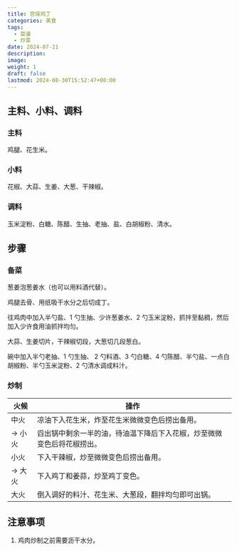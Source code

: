 ```yaml
---
title: 宫保鸡丁
categories: 美食
tags:
  - 菜谱
  - 炒菜
date: 2024-07-21
description: 
image: 
weight: 1
draft: false
lastmod: 2024-08-30T15:52:47+08:00
---
```

## 主料、小料、调料

### 主料

鸡腿、花生米。

### 小料

花椒、大蒜、生姜、大葱、干辣椒。

### 调料

玉米淀粉、白糖、陈醋、生抽、老抽、盐、白胡椒粉、清水。

## 步骤

### 备菜

葱姜泡葱姜水（也可以用料酒代替）。

鸡腿去骨、用纸吸干水分之后切成丁。

往鸡肉中加入半勺盐、1 勺生抽、少许葱姜水、2 勺玉米淀粉，抓拌至黏稠，然后加入少许食用油抓拌均匀。

大蒜、生姜切片，干辣椒切段，大葱切几段葱白。

碗中加入半勺老抽、1 勺生抽、 2 勺料酒、3 勺白糖、4 勺陈醋、半勺盐、一点白胡椒粉、半勺玉米淀粉、2 勺清水调成料汁。

### 炒制

| 火候    | 操作                                  |
| ----- | ----------------------------------- |
| 中火    | 凉油下入花生米，炸至花生米微微变色后捞出备用。             |
| -> 小火 | 舀出锅中剩余一半的油，待油温下降后下入花椒，炒至微微变色后将花椒捞出。 |
| 小火    | 下入干辣椒，炒至微微变色后捞出备用。                  |
| -> 大火 | 下入鸡丁和姜蒜，炒至鸡丁变色。                     |
| 大火    | 倒入调好的料汁、花生米、大葱段，翻拌均匀即可出锅。           |

## 注意事项

1. 鸡肉炒制之前需要沥干水分。